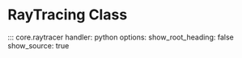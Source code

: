 # RayTracing Class

::: core.raytracer
    handler: python
    options:
      show_root_heading: false
      show_source: true
